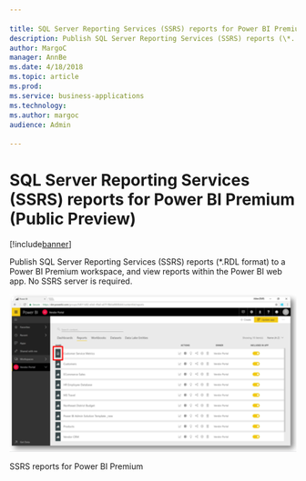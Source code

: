 ```yaml
---

title: SQL Server Reporting Services (SSRS) reports for Power BI Premium (Public Preview)
description: Publish SQL Server Reporting Services (SSRS) reports (\*.
author: MargoC
manager: AnnBe
ms.date: 4/18/2018
ms.topic: article
ms.prod: 
ms.service: business-applications
ms.technology: 
ms.author: margoc
audience: Admin

---
```

#  **SQL S**erver Reporting Services (SSRS) **reports** for Power BI Premium (Public Preview)




[!include[banner](../../includes/banner.md)]

Publish SQL Server Reporting Services (SSRS) reports (\*.RDL format) to a Power
BI Premium workspace, and view reports within the Power BI web app. No SSRS
server is required.

![A screenshot of SSRS reports for Power BI Premium](media/sql-server-reporting-services-ssrs-reports-power-bi-premium-public-preview-1.png "A screenshot of SSRS reports for Power BI Premium")

SSRS reports for Power BI Premium


